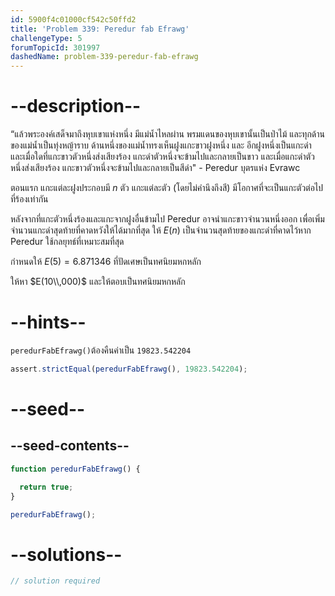 ```yaml
---
id: 5900f4c01000cf542c50ffd2
title: 'Problem 339: Peredur fab Efrawg'
challengeType: 5
forumTopicId: 301997
dashedName: problem-339-peredur-fab-efrawg
---
```


# --description--

“แล้วพระองค์เสด็จมาถึงหุบเขาแห่งหนึ่ง มีแม่น้ำไหลผ่าน พรมแดนของหุบเขานั้นเป็นป่าไม้ และทุกด้านของแม่น้ำเป็นทุ่งหญ้าราบ ด้านหนึ่งของแม่น้ำทรงเห็นฝูงแกะขาวฝูงหนึ่ง และ อีกฝูงหนึ่งเป็นแกะดำ และเมื่อใดที่แกะขาวตัวหนึ่งส่งเสียงร้อง แกะดำตัวหนึ่งจะข้ามไปและกลายเป็นขาว และเมื่อแกะดำตัวหนึ่งส่งเสียงร้อง แกะขาวตัวหนึ่งจะข้ามไปและกลายเป็นสีดำ" - Peredur บุตรแห่ง Evrawc


ตอนแรก แกะแต่ละฝูงประกอบมี $n$ ตัว แกะแต่ละตัว (โดยไม่คำนึงถึงสี) มีโอกาศที่จะเป็นแกะตัวต่อไปที่ร้องเท่ากัน 

หลังจากที่แกะตัวหนึ่งร้องและแกะจากฝูงอื่นข้ามไป Peredur อาจนำแกะขาวจำนวนหนึ่งออก  เพื่อเพิ่มจำนวนแกะดำสุดท้ายที่คาดหวังให้ได้มากที่สุด ให้ $E(n)$ เป็นจำนวนสุดท้ายของแกะดำที่คาดไว้หาก Peredur ใช้กลยุทธ์ที่เหมาะสมที่สุด

กำหนดให้ $E(5) = 6.871346$ ที่ปัดเศษเป็นทศนิยมหกหลัก

ให้หา $E(10\\,000)$ และให้ตอบเป็นทศนิยมหกหลัก

# --hints--

`peredurFabEfrawg()`ต้องคืนค่าเป็น `19823.542204`

```js
assert.strictEqual(peredurFabEfrawg(), 19823.542204);
```

# --seed--

## --seed-contents--

```js
function peredurFabEfrawg() {

  return true;
}

peredurFabEfrawg();
```

# --solutions--

```js
// solution required
```
